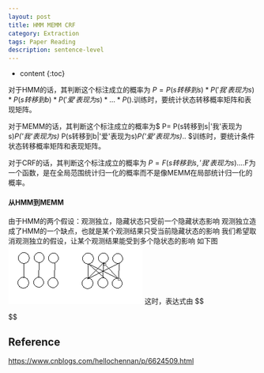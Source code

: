 ```yaml
---
layout: post
title: HMM MEMM CRF
category: Extraction
tags: Paper Reading
description: sentence-level
---
```

* content
{:toc}


对于HMM的话，其判断这个标注成立的概率为 
$P= P(s转移到s)*P('我'表现为s)* P(s转移到b)*P('爱'表现为s)* ...*P().$训练时，要统计状态转移概率矩阵和表现矩阵。

对于MEMM的话，其判断这个标注成立的概率为$ P= P(s转移到s\|'我'表现为s)*P('我'表现为s)* P(s转移到b\|'爱'表现为s)*P('爱'表现为s)*.. $训练时，要统计条件状态转移概率矩阵和表现矩阵。

对于CRF的话，其判断这个标注成立的概率为 $P= F(s转移到s,'我'表现为s)....$F为一个函数，是在全局范围统计归一化的概率而不是像MEMM在局部统计归一化的概率。



#### 从HMM到MEMM
由于HMM的两个假设：观测独立，隐藏状态只受前一个隐藏状态影响
观测独立造成了HMM的一个缺点，也就是某个观测结果只受当前隐藏状态的影响
我们希望取消观测独立的假设，让某个观测结果能受到多个隐状态的影响
如下图
![enter description here](https://raw.githubusercontent.com/ZhaoKangkang0572/imgbed/master/小书匠/1603939112168.png)
这时，表达式由
$$

$$

## Reference
https://www.cnblogs.com/hellochennan/p/6624509.html